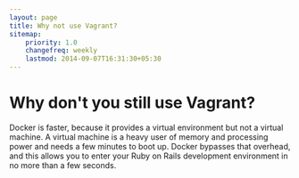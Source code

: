 ```yaml
---
layout: page
title: Why not use Vagrant?
sitemap:
    priority: 1.0
    changefreq: weekly
    lastmod: 2014-09-07T16:31:30+05:30
---
```

# Why don't you still use Vagrant?
Docker is faster, because it provides a virtual environment but not a virtual machine.  A virtual machine is a heavy user of memory and processing power and needs a few minutes to boot up.  Docker bypasses that overhead, and this allows you to enter your Ruby on Rails development environment in no more than a few seconds.

